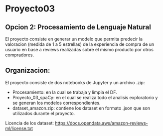 # Proyecto03

## Opcion 2: Procesamiento de Lenguaje Natural
El proyecto consiste en generar un modelo que permita predecir la valoracion (medida de 1 a 5 estrellas) de la experiencia de compra de un usuario en base a reviews realizadas sobre el mismo producto por otros compradores.

## Organizacion:
El proyecto consiste de dos notebooks de Jupyter y un archivo .zip:
* Procesamiento: en la cual se trabaja y limpia el DF.
* Proyecto_03_spaCy: en el cual se realiza todo el analisis exploratorio y se generan los modelos correspondientes.
* dataset_amazon.zip: contiene los dataset en formato .json que son utilizados durante el proyecto.

Licencia de los dataset: https://docs.opendata.aws/amazon-reviews-ml/license.txt
